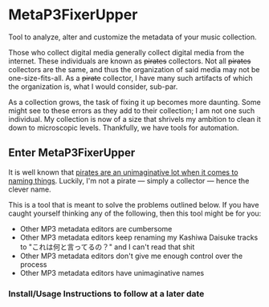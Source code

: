 # MetaP3FixerUpper
Tool to analyze, alter and customize the metadata of your music collection.

Those who collect digital media generally collect digital media from the internet. These individuals are known as ~~pirates~~ collectors. Not all ~~pirates~~ collectors are the same, and thus the organization of said media may not be one-size-fits-all. As a ~~pirate~~ collector, I have many such artifacts of which the organization is, what I would consider, sub-par.

As a collection grows, the task of fixing it up becomes more daunting. Some might see to these errors as they add to their collection; I am not one such individual. My collection is now of a size that shrivels my ambition to clean it down to microscopic levels. Thankfully, we have tools for automation.

## Enter MetaP3FixerUpper
It is well known that [pirates are an unimaginative lot when it comes to naming things](https://www.youtube.com/watch?v=6oHe8lS0Huo). Luckily, I'm not a pirate — simply a collector — hence the clever name.

This is a tool that is meant to solve the problems outlined below. If you have caught yourself thinking any of the following, then this tool might be for you:

* Other MP3 metadata editors are cumbersome
* Other MP3 metadata editors keep renaming my Kashiwa Daisuke tracks to "これは何と言ってるの？" and I can't read that shit
* Other MP3 metadata editors don't give me enough control over the process
* Other MP3 metadata editors have unimaginative names

### Install/Usage Instructions to follow at a later date
